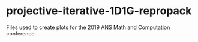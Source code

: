 # projective-iterative-1D1G-repropack
Files used to create plots for the 2019 ANS Math and Computation conference.
